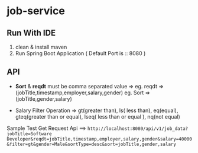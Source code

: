 # job-service


## Run With IDE

1. clean & install maven
2. Run Spring Boot Application ( Default Port is :: 8080 )

## API 
* **Sort** & **reqdt** must be comma separated value => 
   eg. reqdt =>(jobTitle,timestamp,employer,salary,gender)
   eg. Sort =>(jobTitle,gender,salary)

* Salary Filter Operation => gt(greater than), ls( less than), eq(equal), gteq(greater than or equal), lseq( less than or equal ), nq(not equal)



Sample Test Get Request Api ==> `http://localhost:8080/api/v1/job_data?jobTitle=Software Developer&reqdt=jobTitle,timestamp,employer,salary,gender&salary=40000&filter=gt&gender=Male&sortType=desc&sort=jobTitle,gender,salary`